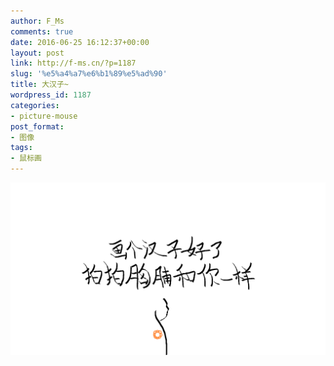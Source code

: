 ```yaml
---
author: F_Ms
comments: true
date: 2016-06-25 16:12:37+00:00
layout: post
link: http://f-ms.cn/?p=1187
slug: '%e5%a4%a7%e6%b1%89%e5%ad%90'
title: 大汉子~
wordpress_id: 1187
categories:
- picture-mouse
post_format:
- 图像
tags:
- 鼠标画
---
```


![20160625_画个汉子好了，拍拍胸脯和你一样](/img/post/wp/2016/06/20160625_画个汉子好了，拍拍胸脯和你一样.png)
